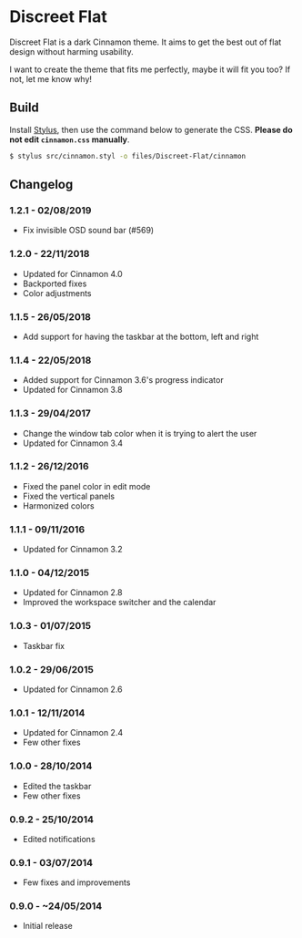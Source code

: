 # Discreet Flat

Discreet Flat is a dark Cinnamon theme. It aims to get the best out of flat design without harming usability.

I want to create the theme that fits me perfectly, maybe it will fit you too? If not, let me know why!

## Build

Install [Stylus](https://github.com/stylus/stylus/), then use the command below to generate the CSS. **Please do not edit `cinnamon.css` manually**.

```sh
$ stylus src/cinnamon.styl -o files/Discreet-Flat/cinnamon
```

## Changelog

### 1.2.1 - 02/08/2019

- Fix invisible OSD sound bar (#569)

### 1.2.0 - 22/11/2018

- Updated for Cinnamon 4.0
- Backported fixes
- Color adjustments

### 1.1.5 - 26/05/2018

- Add support for having the taskbar at the bottom, left and right

### 1.1.4 - 22/05/2018

- Added support for Cinnamon 3.6's progress indicator
- Updated for Cinnamon 3.8


### 1.1.3 - 29/04/2017

- Change the window tab color when it is trying to alert the user
- Updated for Cinnamon 3.4


### 1.1.2 - 26/12/2016

- Fixed the panel color in edit mode
- Fixed the vertical panels
- Harmonized colors


### 1.1.1 - 09/11/2016

- Updated for Cinnamon 3.2


### 1.1.0 - 04/12/2015

- Updated for Cinnamon 2.8
- Improved the workspace switcher and the calendar


### 1.0.3 - 01/07/2015

- Taskbar fix


### 1.0.2 - 29/06/2015

- Updated for Cinnamon 2.6


### 1.0.1 - 12/11/2014

- Updated for Cinnamon 2.4
- Few other fixes


### 1.0.0 - 28/10/2014

- Edited the taskbar
- Few other fixes


### 0.9.2 - 25/10/2014

- Edited notifications


### 0.9.1 - 03/07/2014

- Few fixes and improvements


### 0.9.0 - ~24/05/2014

- Initial release
